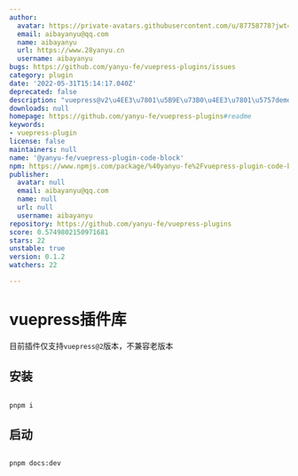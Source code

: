 ```yaml
---
author:
  avatar: https://private-avatars.githubusercontent.com/u/87758778?jwt=eyJhbGciOiJIUzI1NiIsInR5cCI6IkpXVCJ9.eyJpc3MiOiJnaXRodWIuY29tIiwiYXVkIjoicmF3LmdpdGh1YnVzZXJjb250ZW50LmNvbSIsImtleSI6ImtleTEiLCJleHAiOjE3MzQ2NzE2NDAsIm5iZiI6MTczNDY3MDQ0MCwicGF0aCI6Ii91Lzg3NzU4Nzc4In0.4S148NBFVUzR2HnmQb7OY5idA_7s5J2AuRYUsa6HyBA&v=4
  email: aibayanyu@qq.com
  name: aibayanyu
  url: https://www.28yanyu.cn
  username: aibayanyu
bugs: https://github.com/yanyu-fe/vuepress-plugins/issues
category: plugin
date: '2022-05-31T15:14:17.040Z'
deprecated: false
description: "vuepress@v2\u4EE3\u7801\u5B9E\u73B0\u4EE3\u7801\u5757demo\u5C55\u793A"
downloads: null
homepage: https://github.com/yanyu-fe/vuepress-plugins#readme
keywords:
- vuepress-plugin
license: false
maintainers: null
name: '@yanyu-fe/vuepress-plugin-code-block'
npm: https://www.npmjs.com/package/%40yanyu-fe%2Fvuepress-plugin-code-block
publisher:
  avatar: null
  email: aibayanyu@qq.com
  name: null
  url: null
  username: aibayanyu
repository: https://github.com/yanyu-fe/vuepress-plugins
score: 0.5749802150971681
stars: 22
unstable: true
version: 0.1.2
watchers: 22

---
```


# vuepress插件库

目前插件仅支持`vuepress@2`版本，不兼容老版本

## 安装

```shell

pnpm i

```

## 启动

```shell

pnpm docs:dev

```
